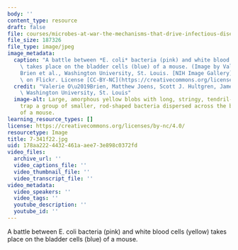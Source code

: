 ```yaml
---
body: ''
content_type: resource
draft: false
file: courses/microbes-at-war-the-mechanisms-that-drive-infectious-diseases/7-341f22.jpg
file_size: 187326
file_type: image/jpeg
image_metadata:
  caption: "A battle between *E. coli* bacteria (pink) and white blood cells (yellow)\
    \ takes place on the bladder cells (blue) of a mouse. (Image by Valerie O\u2019\
    Brien et al., Washington University, St. Louis. [NIH Image Gallery](https://www.flickr.com/photos/nihgov/34168360594)\
    \ on Flickr. License [CC-BY-NC](https://creativecommons.org/licenses/by-nc/2.0/).)"
  credit: "Valerie O\u2019Brien, Matthew Joens, Scott J. Hultgren, James A.J. Fitzpatrick,\
    \ Washington University, St. Louis"
  image-alt: Large, amorphous yellow blobs with long, stringy, tendril-like extensions,
    trap a group of smaller, rod-shaped bacteria dispersed across the bladder cells
    of a mouse.
learning_resource_types: []
license: https://creativecommons.org/licenses/by-nc/4.0/
resourcetype: Image
title: 7-341f22.jpg
uid: 178aa222-4432-461a-aee7-3e898c0372fd
video_files:
  archive_url: ''
  video_captions_file: ''
  video_thumbnail_file: ''
  video_transcript_file: ''
video_metadata:
  video_speakers: ''
  video_tags: ''
  youtube_description: ''
  youtube_id: ''
---
```

A battle between E. coli bacteria (pink) and white blood cells (yellow) takes place on the bladder cells (blue) of a mouse.